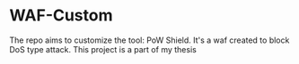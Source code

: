 # WAF-Custom
The repo aims to customize the tool: PoW Shield. It's a waf created to block DoS type attack. This project is a part of my thesis
